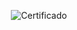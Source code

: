 <div align="center">

  ![Certificado](https://user-images.githubusercontent.com/86432393/189792964-284b46cc-6c24-452e-a028-e5efc11e8d54.png)

</div>